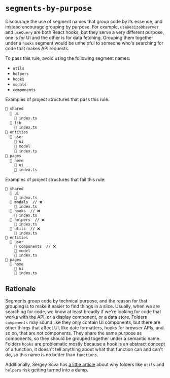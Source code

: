 # `segments-by-purpose`

Discourage the use of segment names that group code by its essence, and instead encourage grouping by purpose. For example, `useResizeObserver` and `useQuery` are both React hooks, but they serve a very different purpose, one is for UI and the other is for data fetching. Grouping them together under a `hooks` segment would be unhelpful to someone who's searching for code that makes API requests.

To pass this rule, avoid using the following segment names:
  - `utils`
  - `helpers`
  - `hooks`
  - `modals`
  - `components`

Examples of project structures that pass this rule:
```md
📂 shared
  📂 ui
    📄 index.ts
  📂 lib
    📄 index.ts
📂 entities
  📂 user
    📂 ui
    📂 model
    📄 index.ts
📂 pages
  📂 home
    📂 ui
    📄 index.ts
```

Examples of project structures that fail this rule:
```
📂 shared
  📂 ui
    📄 index.ts
  📂 modals  // ❌
    📄 index.ts
  📂 hooks  // ❌
    📄 index.ts
  📂 helpers  // ❌
    📄 index.ts
  📂 utils  // ❌
    📄 index.ts
📂 entities
  📂 user
    📂 components  // ❌
    📂 model
    📄 index.ts
📂 pages
  📂 home
    📂 ui
    📄 index.ts
```

## Rationale

Segments group code by technical purpose, and the reason for that grouping is to make it easier to find things in a slice. Usually, when we are searching for code, we know at least broadly if we're looking for code that works with the API, or a display component, or a data store. Folders `components` may sound like they only contain UI components, but there are other things that affect UI, like date formatters, hooks for browser APIs, and so on, that are not components. They share the same purpose as components, so they should be grouped together under a semantic name. Folders `hooks` are problematic mostly because a hook is an abstract concept of a function, it doesn't tell anything about what that function can and can't do, so this name is no better than `functions`.

Additionally, Sergey Sova has [a little article](https://dev.to/sergeysova/why-utils-helpers-is-a-dump-45fo) about why folders like `utils` and `helpers` risk getting turned into a dump.
